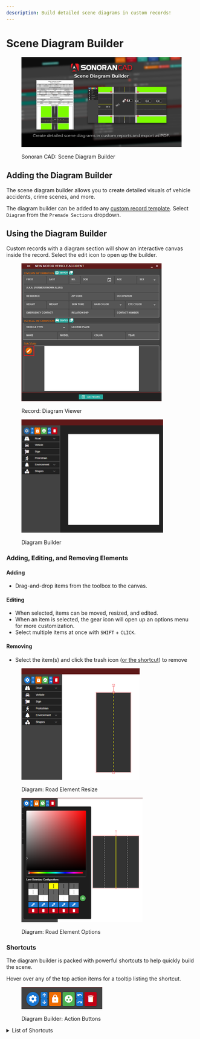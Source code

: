 ```yaml
---
description: Build detailed scene diagrams in custom records!
---
```


# Scene Diagram Builder

<figure><img src="../../.gitbook/assets/base (1).png" alt=""><figcaption><p>Sonoran CAD: Scene Diagram Builder</p></figcaption></figure>

## Adding the Diagram Builder

The scene diagram builder allows you to create detailed visuals of vehicle accidents, crime scenes, and more.

The diagram builder can be added to any [custom record template](../customization/creating-custom-record-and-report-types.md). Select `Diagram` from the `Premade Sections` dropdown.

## Using the Diagram Builder

Custom records with a diagram section will show an interactive canvas inside the record. Select the edit icon to open up the builder.

<div><figure><img src="../../.gitbook/assets/image (2).png" alt="" width="371"><figcaption><p>Record: Diagram Viewer</p></figcaption></figure> <figure><img src="../../.gitbook/assets/image (1) (1) (1).png" alt="" width="375"><figcaption><p>Diagram Builder</p></figcaption></figure></div>

### Adding, Editing, and Removing Elements

#### Adding

* Drag-and-drop items from the toolbox to the canvas.

#### Editing

* When selected, items can be moved, resized, and edited.
* When an item is selected, the gear icon will open up an options menu for more customization.
* Select multiple items at once with `SHIFT` + `CLICK`.

#### Removing

* Select the item(s) and click the trash icon ([or the shortcut](scene-diagram-builder.md#shortcuts)) to remove

<div><figure><img src="../../.gitbook/assets/image (2) (1).png" alt="" width="313"><figcaption><p>Diagram: Road Element Resize</p></figcaption></figure> <figure><img src="../../.gitbook/assets/image (4).png" alt="" width="321"><figcaption><p>Diagram: Road Element Options</p></figcaption></figure></div>

### Shortcuts

The diagram builder is packed with powerful shortcuts to help quickly build the scene.

Hover over any of the top action items for a tooltip listing the shortcut.

<figure><img src="../../.gitbook/assets/image (3).png" alt=""><figcaption><p>Diagram Builder: Action Buttons</p></figcaption></figure>

<details>

<summary>List of Shortcuts</summary>

| Shortcut                                | Description                                                                                     |
| --------------------------------------- | ----------------------------------------------------------------------------------------------- |
| `O`                                     | Opens the item options/settings when an element is selected.                                    |
| `UP ARROW` or `SHIFT` + `UP ARROW`      | <p>Moves the selected item up a layer.<br>Shift option brings it to the very top.</p>           |
| `DOWN ARROW` or `SHIFT` + `DOWN ARROW`  | <p>Moves the selected item down a layer.<br>Shift option brings it to the very bottom.</p>      |
| `L`                                     | Locks the selected item(s) from moving.                                                         |
| `G`                                     | Groups or ungroups the selected items together. Use `SHIFT` + `CLICK` to select multiple items. |
| `CTRL` + `Z`                            | Undo last action(s)                                                                             |
| `CTRL` + `SHIFT` + `Z`                  | Redo last action(s)                                                                             |
| `DELETE`                                | Delete selected item(s)                                                                         |
| `CTRL` + `C`                            | Copy selected item(s)                                                                           |
| `CTRL` + `V`                            | Paste copied item(s)                                                                            |



</details>
